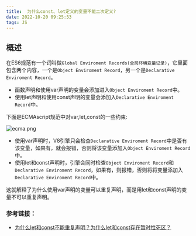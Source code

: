 ```yaml
---
title:  为什么const、let定义的变量不能二次定义?
date: 2022-10-20 09:25:53
tags: JS
---
```


<meta name="referrer" content="no-referrer"/>


## 概述

 在ES6规范有一个词叫做`Global Enviroment Records(全局环境变量记录)`，它里面包含两个内容，一个是`Object Enviroment Record`，另一个是`Declarative Enviroment Record`。
 * 函数声明和使用var声明的变量会添加进入`Object Enviroment Record`中。
 * 使用let声明和使用const声明的变量会添加入`Declarative Enviroment Record`中。
 
下面是ECMAscript规范中对var,let,const的一些约束:

![ecma.png](https://upload-images.jianshu.io/upload_images/11846892-0fd8434483ea3b10.png?imageMogr2/auto-orient/strip%7CimageView2/2/w/1240)



* 使用var声明时，V8引擎只会检查`Declarative Enviroment Record`中是否有该变量，如果有，就会报错，否则将该变量添加入`Object Enviroment Record`中。
* 使用let和const声明时，引擎会同时检查`Object Enviroment Record`和`Declarative Enviroment Record`，如果有，则报错，否则将将变量添加入`Declarative Enviroment Record`中。

这就解释了为什么使用var声明的变量可以重复声明，而是用let和const声明的变量不可以重复声明。

### 参考链接：

* [为什么let和const不能重复声明？为什么let和const存在暂时性死区？](https://juejin.cn/post/6950193996538839077)
